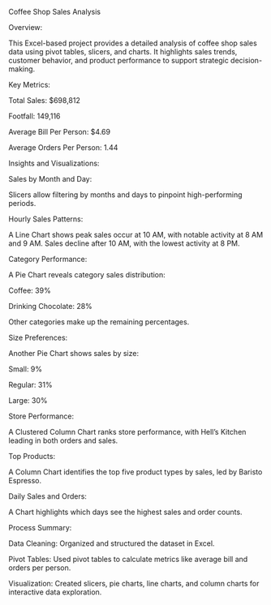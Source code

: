 Coffee Shop Sales Analysis

Overview:

This Excel-based project provides a detailed analysis of coffee shop sales data using pivot tables, slicers, and charts. It highlights sales trends, 
customer behavior, and product performance to support strategic decision-making.

Key Metrics:

Total Sales: $698,812

Footfall: 149,116

Average Bill Per Person: $4.69

Average Orders Per Person: 1.44

Insights and Visualizations:

Sales by Month and Day:

Slicers allow filtering by months and days to pinpoint high-performing periods.

Hourly Sales Patterns:

A Line Chart shows peak sales occur at 10 AM, with notable activity at 8 AM and 9 AM. Sales decline after 10 AM, with the lowest activity at 8 PM.

Category Performance:

A Pie Chart reveals category sales distribution:

Coffee: 39%

Drinking Chocolate: 28%

Other categories make up the remaining percentages.

Size Preferences:

Another Pie Chart shows sales by size:

Small: 9%

Regular: 31%

Large: 30%

Store Performance:

A Clustered Column Chart ranks store performance, with Hell’s Kitchen leading in both orders and sales.

Top Products:

A Column Chart identifies the top five product types by sales, led by Baristo Espresso.

Daily Sales and Orders:

A Chart highlights which days see the highest sales and order counts.

Process Summary:

Data Cleaning: Organized and structured the dataset in Excel.

Pivot Tables: Used pivot tables to calculate metrics like average bill and orders per person.

Visualization: Created slicers, pie charts, line charts, and column charts for interactive data exploration.
